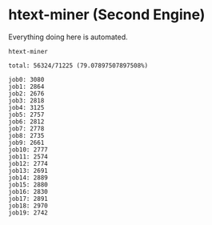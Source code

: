 # htext-miner (Second Engine)

Everything doing here is automated.

```
htext-miner

total: 56324/71225 (79.07897507897508%)

job0: 3080
job1: 2864
job2: 2676
job3: 2818
job4: 3125
job5: 2757
job6: 2812
job7: 2778
job8: 2735
job9: 2661
job10: 2777
job11: 2574
job12: 2774
job13: 2691
job14: 2889
job15: 2880
job16: 2830
job17: 2891
job18: 2970
job19: 2742
```